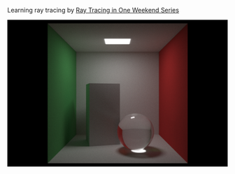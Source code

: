 Learning ray tracing by [Ray Tracing in One Weekend Series](https://raytracing.github.io/)

![final image with 10000 samples per pixel](rendered.bmp)


